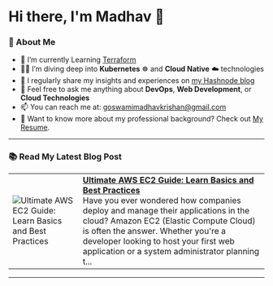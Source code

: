 # Hi there, I'm Madhav 👋

### 🚀 About Me
- 🔭 I’m currently Learning [Terraform](https://github.com/MadhavKrishanGoswami/Terraform)
- 🧑‍💻 I’m diving deep into **Kubernetes** ☸️ and **Cloud Native** ☁️ technologies
- 📝 I regularly share my insights and experiences on [my Hashnode blog](https://madhavkrishangoswami.hashnode.dev)
- 💬 Feel free to ask me anything about **DevOps**, **Web Development**, or **Cloud Technologies**
- 📫 You can reach me at: [goswamimadhavkrishan@gmail.com](mailto:goswamimadhavkrishan@gmail.com)
- 📄 Want to know more about my professional background? Check out [My Resume](https://drive.google.com/file/d/1--TsMAlmAzzvviIOs0bcAGnG9Ooyf3WN/view?usp=sharing).

---

### 📚 Read My Latest Blog Post
<!-- HASHNODE_BLOG:START -->
<table><tr><td><img src="https://cdn.hashnode.com/res/hashnode/image/upload/v1731237308997/bf5e487b-0a4b-4f24-a967-b472eeccff05.webp" alt="Ultimate AWS EC2 Guide: Learn Basics and Best Practices"></td><td><a href="https://madhavkrishangoswami.hashnode.dev/ultimate-aws-ec2-guide-learn-basics-and-best-practices"><strong>Ultimate AWS EC2 Guide: Learn Basics and Best Practices</strong></a><br>Have you ever wondered how companies deploy and manage their applications in the cloud? Amazon EC2 (Elastic Compute Cloud) is often the answer. Whether you're a developer looking to host your first web application or a system administrator planning t...</td></tr></table>
<!-- HASHNODE_BLOG:END -->

---

